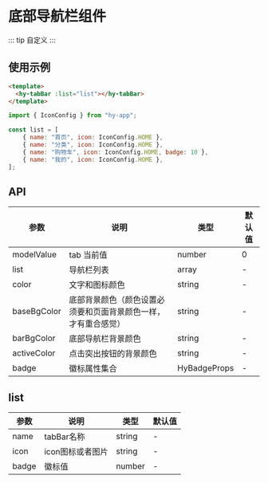 # 底部导航栏组件

::: tip
自定义
:::

## 使用示例

```html
<template>
  <hy-tabBar :list="list"></hy-tabBar>
</template>
```

```javascript
import { IconConfig } from "hy-app";

const list = [
    { name: "首页", icon: IconConfig.HOME },
    { name: "分类", icon: IconConfig.HOME },
    { name: "购物车", icon: IconConfig.HOME, badge: 10 },
    { name: "我的", icon: IconConfig.HOME },
];
```

## API

| 参数          | 说明                              | 类型           | 默认值 |
|-------------|---------------------------------|--------------|-----|
| modelValue  | tab 当前值                         | number       | 0   |
| list        | 导航栏列表                           | array        | -   |
| color       | 文字和图标颜色                         | string       | -   |
| baseBgColor | 底部背景颜色（颜色设置必须要和页面背景颜色一样，才有重合感觉） | string       | -   |
| barBgColor  | 底部导航栏背景颜色                       | string       | -   |
| activeColor | 点击突出按钮的背景颜色                     | string       | -   |
| badge       | 徽标属性集合                          | HyBadgeProps | -   |

## list
| 参数    | 说明         | 类型     | 默认值 |
|-------|------------|--------|-----|
| name  | tabBar名称   | string | -   |
| icon  | icon图标或者图片 | string | -   |
| badge | 徽标值        | number | -   |

<demo-model url="pages/components/tabBar/tabBar"></demo-model>
